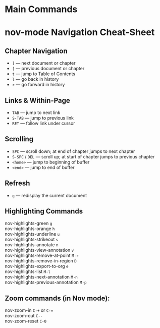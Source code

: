 # Main Commands

# nov-mode Navigation Cheat-Sheet

## Chapter Navigation
- `]` — next document or chapter  
- `[` — previous document or chapter  
- `t` — jump to Table of Contents  
- `l` — go back in history  
- `r` — go forward in history  

## Links & Within-Page
- `TAB` — jump to next link  
- `S-TAB` — jump to previous link  
- `RET` — follow link under cursor  

## Scrolling
- `SPC` — scroll down; at end of chapter jumps to next chapter  
- `S-SPC` / `DEL` — scroll up; at start of chapter jumps to previous chapter  
- `<home>` — jump to beginning of buffer  
- `<end>` — jump to end of buffer  

## Refresh
- `g` — redisplay the current document  

## Highlighting Commands

nov-highlights-green        	    `g`  
nov-highlights-orange	            `h`  
nov-highlights-underline	        `u`  
nov-highlights-strikeout	        `s`  
nov-highlights-annotate	            `n`  
nov-highlights-view-annotation	    `v`  
nov-highlights-remove-at-point	    `M-r`  
nov-highlights-remove-in-region	    `D`  
nov-highlights-export-to-org	    `e`  
nov-highlights-list	                `M-l`  
nov-highlights-next-annotation	    `M-n`  
nov-highlights-previous-annotation	`M-p`  

## Zoom commands (in Nov mode):

nov-zoom-in	    `C-+` or `C-=`  
nov-zoom-out	`C--`  
nov-zoom-reset	`C-0`  


